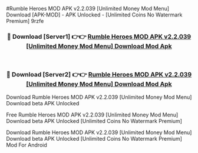#Rumble Heroes MOD APK v2.2.039 [Unlimited Money Mod Menu] Download [APK-MOD] - APK Unlocked - [Unlimited Coins No Watermark Premium] 9rzfe



<div align="center">

<h3>🔴 Download [Server1] 👉👉 <a href="https://momento.my/?title=Rumble_Heroes_MOD_APK_v2.2.039_[Unlimited_Money_Mod_Menu]_Download">Rumble Heroes MOD APK v2.2.039 [Unlimited Money Mod Menu] Download Mod Apk</a></h3><br>

<h3>🔴 Download [Server2] 👉👉 <a href="https://momento.my/?title=Rumble_Heroes_MOD_APK_v2.2.039_[Unlimited_Money_Mod_Menu]_Download">Rumble Heroes MOD APK v2.2.039 [Unlimited Money Mod Menu] Download Mod Apk</a></h3>
</div>



Download Rumble Heroes MOD APK v2.2.039 [Unlimited Money Mod Menu] Download beta APK Unlocked

Free Rumble Heroes MOD APK v2.2.039 [Unlimited Money Mod Menu] Download beta APK Unlocked [Unlimited Coins No Watermark Premium]

Download Rumble Heroes MOD APK v2.2.039 [Unlimited Money Mod Menu] Download beta APK Unlocked [Unlimited Coins No Watermark Premium] Mod For Android
